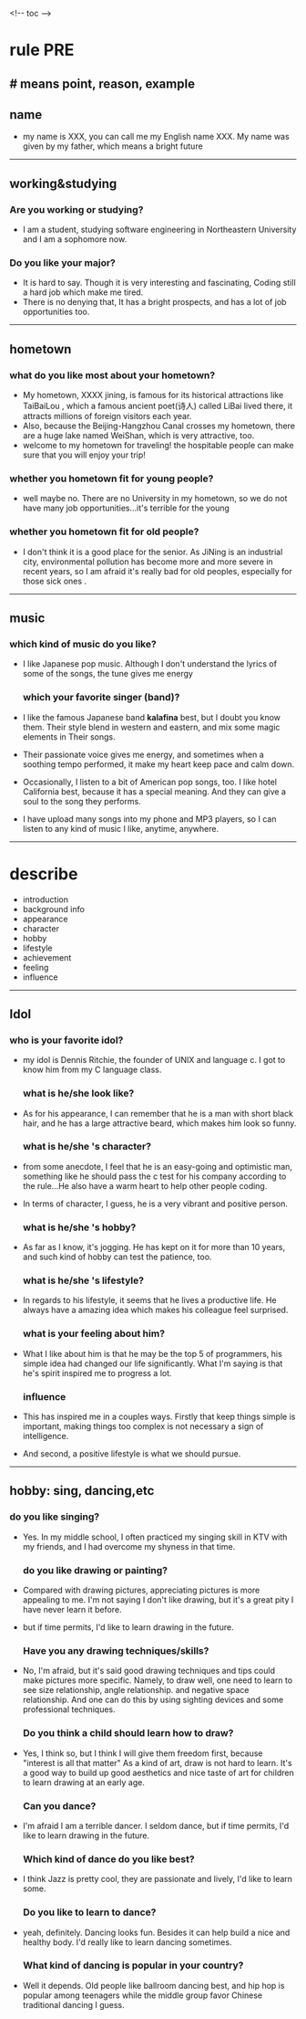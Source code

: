 &lt;!-- toc --&gt;



# rule PRE

## \# means point, reason, example

## name

* my name is XXX, you can call me my English name XXX. My name was given by my father, which means a bright future

---

## working&studying

### Are you working or studying?

* I am a student, studying software engineering in Northeastern University
  and I am a sophomore now.

### Do you like your major?

* It is hard to say. Though it is very interesting and fascinating, Coding still a hard job which make me tired.
* There is no denying that, It has a bright prospects, and has a lot of job opportunities too.  

---

## hometown

### what do you like most about your hometown?

* My hometown, XXXX jining, is famous for its historical attractions like TaiBaiLou , which a famous ancient poet\(诗人\) called LiBai lived there, it attracts millions of foreign visitors each year.
* Also, because the Beijing-Hangzhou Canal crosses my hometown, there are a huge lake named WeiShan, which is very attractive, too.
* welcome to my hometown for traveling! the hospitable people can make sure that you will enjoy your trip!

### whether you hometown fit for young people?

* well maybe no. There are no University in my hometown, so we do not have many job opportunities...it's
  terrible for the young

### whether you hometown fit for old people?

* I don't think it is a good place for the senior. As JiNing is an industrial city, environmental pollution has become more and more severe in recent years, so I am afraid it's really bad for old peoples, especially for those sick ones .

---

## music

### which kind of music do you like?

* I like Japanese pop music. Although I don't understand the lyrics of some of the songs, the tune gives me energy
  ### which your favorite singer \(band\)?

* I like the famous Japanese band **kalafina** best, but I doubt you know them. Their style blend in western and eastern, and mix some magic elements in Their songs.
* Their passionate voice gives me energy, and sometimes when a soothing tempo performed, it make my heart keep pace and calm down.  
* Occasionally, I listen to a bit of American pop songs, too. I like hotel California best, because it has a special meaning. And they can give a soul to the song they performs.
* I have upload many songs into my phone and MP3 players, so I can listen to any kind of music I like, anytime, anywhere.

---

# describe

* introduction  
* background info
* appearance
* character
* hobby
* lifestyle
* achievement
* feeling
* influence

---

## Idol

### who is your favorite idol?

* my idol is Dennis Ritchie, the founder of UNIX and language c. I got to know him from my C language class.
  ### what is he\/she look like?

* As for his appearance, I can remember that he is a man with short black hair, and he has a large attractive beard, which makes him look so funny.
  ### what is he\/she 's character?

* from some anecdote, I feel that he is an easy-going and optimistic man, something like he should pass the c test for his company according to the rule...He also have a warm heart to help other people coding.
* In terms of character, I guess, he is a very vibrant and positive person.
  ### what is he\/she 's hobby?

* As far as I know, it's jogging. He has kept on it for more than 10 years, and such kind of hobby can test the patience, too.
  ### what is he\/she 's lifestyle?

* In regards to his lifestyle, it seems that he lives a productive life. He always have a amazing idea which makes his colleague feel surprised.
  ### what is your feeling about him?

* What I like about him is that he may be the top 5 of programmers, his simple idea had changed our life significantly. What I'm saying is that he's spirit inspired me to progress a lot.
  ### influence

* This has inspired me in a couples ways. Firstly that keep things simple is important, making things too complex is not necessary a sign of intelligence.
* And second, a positive lifestyle is what we should pursue.

---

## hobby: sing, dancing,etc

### do you like singing?

* Yes. In my middle school, I often practiced my singing skill in KTV with my friends, and I had overcome my shyness in that time.
  ### do you like drawing or painting?

* Compared with drawing pictures, appreciating pictures is more appealing to me. I'm not saying I don't like drawing, but it's a great pity I have never learn it before.
* but if time permits, I'd like to learn drawing in the future.
  ### Have you any drawing techniques\/skills?

* No, I'm afraid, but it's said good drawing techniques and tips could make pictures more specific. Namely, to draw well, one need to learn to see size relationship, angle relationship. and negative space relationship. And one can do this by using sighting devices and some professional techniques.
  ### Do you think a child should learn how to draw?

* Yes, I think so, but I think I will give them freedom first, because "interest is all that matter" As a kind of art, draw is not hard to learn. It's a good way to build up good aesthetics and nice taste of art for children to learn drawing at an early age.
  ### Can you dance?

* I'm afraid I am a terrible dancer. I seldom dance, but if time permits, I'd like to learn drawing in the future.
  ### Which kind of dance do you like best?

* I think Jazz is pretty cool, they are passionate and lively, I'd like to learn some.
  ### Do you like to learn to dance?

* yeah, definitely. Dancing looks fun. Besides it can help build a nice and healthy body. I'd really like to learn dancing sometimes.
  ### What kind of dancing is popular in your country?

* Well it depends. Old people like ballroom dancing best, and hip hop is popular among teenagers while the middle group favor Chinese traditional dancing I guess.

